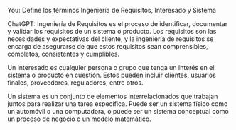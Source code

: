 You:
Define los términos Ingeniería de Requisitos, Interesado y Sistema

ChatGPT:
Ingeniería de Requisitos es el proceso de identificar, documentar y validar los requisitos de un sistema o producto. Los requisitos son las necesidades y expectativas del cliente, y la ingeniería de requisitos se encarga de asegurarse de que estos requisitos sean comprensibles, completos, consistentes y cumplibles.

Un interesado es cualquier persona o grupo que tenga un interés en el sistema o producto en cuestión. Estos pueden incluir clientes, usuarios finales, proveedores, reguladores, entre otros.

Un sistema es un conjunto de elementos interrelacionados que trabajan juntos para realizar una tarea específica. Puede ser un sistema físico como un automóvil o una computadora, o puede ser un sistema conceptual como un proceso de negocio o un modelo matemático.

